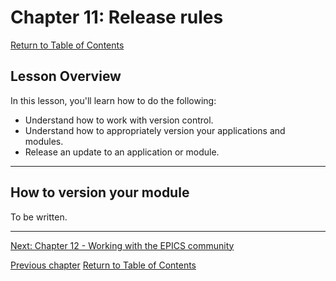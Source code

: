 # Chapter 11: Release rules

[Return to Table of Contents](README.md)

## Lesson Overview

In this lesson, you'll learn how to do the following:

* Understand how to work with version control.
* Understand how to appropriately version your applications and modules.
* Release an update to an application or module.

---

## How to version your module

To be written.

<!-- version 0.1.0 (IIRC) for just created wrappers, 1.0.0 when released -->

<!-- discuss semver, build numbers, and release candidates -->

<!-- discuss how to version e3 wrappers in the context of module versions -->


---

[Next: Chapter 12 - Working with the EPICS community](chapter12.md)

[Previous chapter](chapter10.md)
[Return to Table of Contents](README.md)
